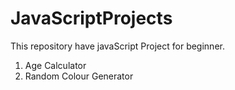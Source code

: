 # JavaScriptProjects
This repository have  javaScript  Project for beginner.
1. Age Calculator
2. Random Colour Generator
